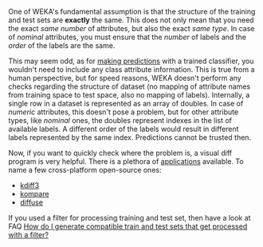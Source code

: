 One of WEKA's fundamental assumption is that the structure of the training and test sets are **exactly** the same. This does not only mean that you need the exact *same number* of attributes, but also the exact *same type*. In case of *nominal* attributes, you must ensure that the *number* of labels and the *order* of the labels are the same.

This may seem odd, as for [making predictions](../making_predictions.md) with a trained classifier, you wouldn't need to include any class attribute information. This is true from a human perspective, but for speed reasons, WEKA doesn't perform any checks regarding the structure of dataset (no mapping of attribute names from training space to test space, also no mapping of labels). Internally, a single row in a dataset is represented as an array of doubles. In case of *numeric* attributes, this doesn't pose a problem, but for other attribute types, like *nominal* ones, the doubles represent indexes in the list of available labels. A different order of the labels would result in different labels represented by the same index. Predictions cannot be trusted then.

Now, if you want to quickly check where the problem is, a visual diff program is very helpful. There is a plethora of [applications](http://en.wikipedia.org/wiki/comparison_of_file_comparison_tools) available. To name a few cross-platform open-source ones: 

* [kdiff3](http://kdiff3.sourceforge.net/)
* [kompare](http://www.caffeinated.me.uk/kompare/)
* [diffuse](http://diffuse.sourceforge.net/)

If you used a filter for processing training and test set, then have a look at FAQ [How do I generate compatible train and test sets that get processed with a filter?](how_do_i_generate_compatible_train_and_test_sets_that_get_processed_with_a_filter.md)